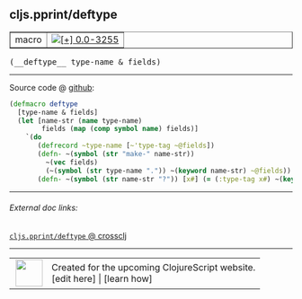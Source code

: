 ## cljs.pprint/deftype



 <table border="1">
<tr>
<td>macro</td>
<td><a href="https://github.com/cljsinfo/cljs-api-docs/tree/0.0-3255"><img valign="middle" alt="[+] 0.0-3255" title="Added in 0.0-3255" src="https://img.shields.io/badge/+-0.0--3255-lightgrey.svg"></a> </td>
</tr>
</table>


 <samp>
(__deftype__ type-name & fields)<br>
</samp>

---







Source code @ [github](https://github.com/clojure/clojurescript/blob/r3255/src/main/cljs/cljs/pprint.clj#L39-L48):

```clj
(defmacro deftype
  [type-name & fields]
  (let [name-str (name type-name)
        fields (map (comp symbol name) fields)]
    `(do
       (defrecord ~type-name [~'type-tag ~@fields])
       (defn- ~(symbol (str "make-" name-str))
         ~(vec fields)
         (~(symbol (str type-name ".")) ~(keyword name-str) ~@fields))
       (defn- ~(symbol (str name-str "?")) [x#] (= (:type-tag x#) ~(keyword name-str))))))
```

<!--
Repo - tag - source tree - lines:

 <pre>
clojurescript @ r3255
└── src
    └── main
        └── cljs
            └── cljs
                └── <ins>[pprint.clj:39-48](https://github.com/clojure/clojurescript/blob/r3255/src/main/cljs/cljs/pprint.clj#L39-L48)</ins>
</pre>

-->

---



###### External doc links:

[`cljs.pprint/deftype` @ crossclj](http://crossclj.info/fun/cljs.pprint/deftype.html)<br>

---

 <table>
<tr><td>
<img valign="middle" align="right" width="48px" src="http://i.imgur.com/Hi20huC.png">
</td><td>
Created for the upcoming ClojureScript website.<br>
[edit here] | [learn how]
</td></tr></table>

[edit here]:https://github.com/cljsinfo/cljs-api-docs/blob/master/cljsdoc/cljs.pprint_deftype.cljsdoc
[learn how]:https://github.com/cljsinfo/cljs-api-docs/wiki/cljsdoc-files

<!--

This information was too distracting to show to readers, but I'll leave it
commented here since it is helpful to:

- pretty-print the data used to generate this document
- and show how to retrieve that data



The API data for this symbol:

```clj
{:ns "cljs.pprint",
 :name "deftype",
 :type "macro",
 :signature ["[type-name & fields]"],
 :source {:code "(defmacro deftype\n  [type-name & fields]\n  (let [name-str (name type-name)\n        fields (map (comp symbol name) fields)]\n    `(do\n       (defrecord ~type-name [~'type-tag ~@fields])\n       (defn- ~(symbol (str \"make-\" name-str))\n         ~(vec fields)\n         (~(symbol (str type-name \".\")) ~(keyword name-str) ~@fields))\n       (defn- ~(symbol (str name-str \"?\")) [x#] (= (:type-tag x#) ~(keyword name-str))))))",
          :title "Source code",
          :repo "clojurescript",
          :tag "r3255",
          :filename "src/main/cljs/cljs/pprint.clj",
          :lines [39 48]},
 :full-name "cljs.pprint/deftype",
 :full-name-encode "cljs.pprint_deftype",
 :history [["+" "0.0-3255"]]}

```

Retrieve the API data for this symbol:

```clj
;; from Clojure REPL
(require '[clojure.edn :as edn])
(-> (slurp "https://raw.githubusercontent.com/cljsinfo/cljs-api-docs/catalog/cljs-api.edn")
    (edn/read-string)
    (get-in [:symbols "cljs.pprint/deftype"]))
```

-->
